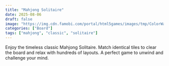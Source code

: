 ```yaml
---
title: "Mahjong Solitaire"
date: 2025-08-06
draft: false
image: "https://img.cdn.famobi.com/portal/html5games/images/tmp/ColorWaterSort3dTeaser.jpg?v=0.2-2f895505"
categories: ["Board"]
tags: ["mahjong", "classic", "solitaire"]
---
```

Enjoy the timeless classic Mahjong Solitaire. Match identical tiles to clear the board and relax with hundreds of layouts. A perfect game to unwind and challenge your mind.
